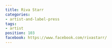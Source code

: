 ```yaml
---
title: Riva Starr
categories:
- artist-and-label-press
tags:
- artist
position: 103
facebook: https://www.facebook.com/rivastarr/
---
```


